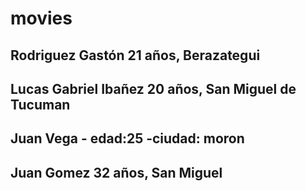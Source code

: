 # movies
## Rodriguez Gastón 21 años, Berazategui  

## Lucas Gabriel Ibañez 20 años, San Miguel de Tucuman

## Juan Vega - edad:25 -ciudad: moron
 
## Juan Gomez 32 años, San Miguel